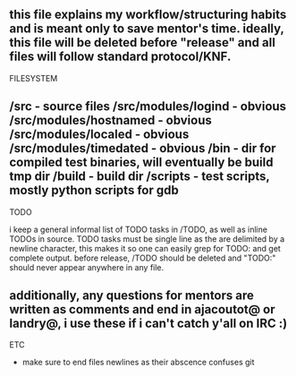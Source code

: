 this file explains my workflow/structuring habits and is meant only to
save mentor's time. ideally, this file will be deleted before "release"
and all files will follow standard protocol/KNF.
------------------------------------------------------------------------
FILESYSTEM

/src - source files
	/src/modules/logind - obvious
	/src/modules/hostnamed - obvious
	/src/modules/localed - obvious
	/src/modules/timedated - obvious
/bin - dir for compiled test binaries, will eventually be build tmp dir
/build - build dir
/scripts - test scripts, mostly python scripts for gdb
------------------------------------------------------------------------
TODO

i keep a general informal list of TODO tasks in /TODO, as well as inline
TODOs in source. TODO tasks must be single line as the are delimited by
a newline character, this makes it so one can easily grep for TODO: and
get complete output. before release, /TODO should be deleted and "TODO:"
should never appear anywhere in any file.

additionally, any questions for mentors are written as comments and end
in ajacoutot@ or landry@, i use these if i can't catch y'all on IRC :)
------------------------------------------------------------------------
ETC

* make sure to end files newlines as their abscence confuses git

